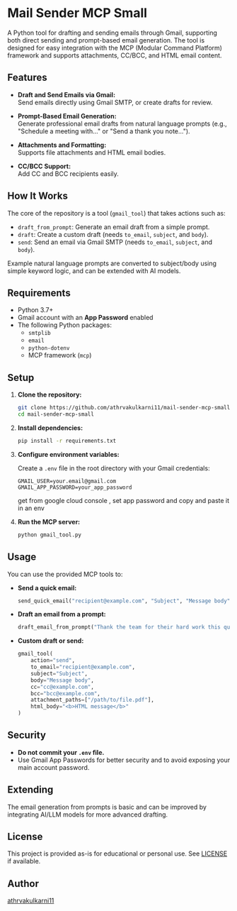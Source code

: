 # Mail Sender MCP Small

A Python tool for drafting and sending emails through Gmail, supporting both direct sending and prompt-based email generation. The tool is designed for easy integration with the MCP (Modular Command Platform) framework and supports attachments, CC/BCC, and HTML email content.
      
## Features

- **Draft and Send Emails via Gmail:**  
  Send emails directly using Gmail SMTP, or create drafts for review.

- **Prompt-Based Email Generation:**  
  Generate professional email drafts from natural language prompts (e.g., "Schedule a meeting with..." or "Send a thank you note...").

- **Attachments and Formatting:**  
  Supports file attachments and HTML email bodies.

- **CC/BCC Support:**  
  Add CC and BCC recipients easily.

## How It Works

The core of the repository is a tool (`gmail_tool`) that takes actions such as:
- `draft_from_prompt`: Generate an email draft from a simple prompt.
- `draft`: Create a custom draft (needs `to_email`, `subject`, and `body`).
- `send`: Send an email via Gmail SMTP (needs `to_email`, `subject`, and `body`).

Example natural language prompts are converted to subject/body using simple keyword logic, and can be extended with AI models.

## Requirements

- Python 3.7+
- Gmail account with an **App Password** enabled
- The following Python packages:
  - `smtplib`
  - `email`
  - `python-dotenv`
  - MCP framework (`mcp`)

## Setup

1. **Clone the repository:**
    ```bash
    git clone https://github.com/athrvakulkarni11/mail-sender-mcp-small.git
    cd mail-sender-mcp-small
    ```

2. **Install dependencies:**
    ```bash
    pip install -r requirements.txt
    ```

3. **Configure environment variables:**

    Create a `.env` file in the root directory with your Gmail credentials:
    ```
    GMAIL_USER=your.email@gmail.com
    GMAIL_APP_PASSWORD=your_app_password
    ```
   get from google cloud console , set app password and copy and paste it in an env
4. **Run the MCP server:**
    ```bash
    python gmail_tool.py
    ```

## Usage

You can use the provided MCP tools to:
- **Send a quick email:**
    ```python
    send_quick_email("recipient@example.com", "Subject", "Message body")
    ```
- **Draft an email from a prompt:**
    ```python
    draft_email_from_prompt("Thank the team for their hard work this quarter")
    ```
- **Custom draft or send:**
    ```python
    gmail_tool(
        action="send",
        to_email="recipient@example.com",
        subject="Subject",
        body="Message body",
        cc="cc@example.com",
        bcc="bcc@example.com",
        attachment_paths=["/path/to/file.pdf"],
        html_body="<b>HTML message</b>"
    )
    ```

## Security

- **Do not commit your `.env` file.**
- Use Gmail App Passwords for better security and to avoid exposing your main account password.

## Extending

The email generation from prompts is basic and can be improved by integrating AI/LLM models for more advanced drafting.

## License

This project is provided as-is for educational or personal use. See [LICENSE](LICENSE) if available.

## Author

[athrvakulkarni11](https://github.com/athrvakulkarni11)
